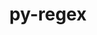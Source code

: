 ---
title: "py-regex"
layout: cache
categories: [package, v0.22.0]
meta: {"versions": ["2022.8.17"], "compilers": ["apple-clang@=15.0.0", "gcc@=11.4.0", "gcc@=9.4.0", "oneapi@=2024.0.0"], "oss": ["ubuntu20.04", "ubuntu22.04", "ventura"], "platforms": ["darwin", "linux"], "targets": ["aarch64", "neoverse_v1", "neoverse_v2", "ppc64le", "x86_64_v3"], "stacks": ["e4s", "e4s-neoverse-v2", "e4s-neoverse_v1", "e4s-oneapi", "e4s-power", "ml-darwin-aarch64-mps", "ml-linux-x86_64-cpu", "ml-linux-x86_64-cuda", "root"], "num_specs": 7, "num_specs_by_stack": {"root": 7, "ml-darwin-aarch64-mps": 1, "e4s-power": 1, "e4s-neoverse_v1": 1, "e4s-neoverse-v2": 1, "e4s": 1, "ml-linux-x86_64-cpu": 1, "ml-linux-x86_64-cuda": 1, "e4s-oneapi": 1}}
spec_details: [{"hash": "c2jx2ygij3k74mkpqwjbbggbxh5xpm3c", "compiler": "apple-clang@=15.0.0", "versions": ["2022.8.17"], "os": "ventura", "platform": "darwin", "target": "aarch64", "variants": ["build_system=python_pip"], "stacks": ["root", "ml-darwin-aarch64-mps"], "size": "-", "tarball": "https://binaries.spack.io/releases/v0.22.0/build_cache/darwin-ventura-aarch64/apple-clang-15.0.0/py-regex-2022.8.17/darwin-ventura-aarch64-apple-clang-15.0.0-py-regex-2022.8.17-c2jx2ygij3k74mkpqwjbbggbxh5xpm3c.spack"}, {"hash": "opjcepkbggrelhpbru2oj4e3kk6iehvt", "compiler": "gcc@=9.4.0", "versions": ["2022.8.17"], "os": "ubuntu20.04", "platform": "linux", "target": "ppc64le", "variants": ["build_system=python_pip"], "stacks": ["e4s-power", "root"], "size": "-", "tarball": "https://binaries.spack.io/releases/v0.22.0/build_cache/linux-ubuntu20.04-ppc64le/gcc-9.4.0/py-regex-2022.8.17/linux-ubuntu20.04-ppc64le-gcc-9.4.0-py-regex-2022.8.17-opjcepkbggrelhpbru2oj4e3kk6iehvt.spack"}, {"hash": "oto47lraxmpk4vbyte2e2e3srpgaxd3k", "compiler": "gcc@=11.4.0", "versions": ["2022.8.17"], "os": "ubuntu22.04", "platform": "linux", "target": "neoverse_v1", "variants": ["build_system=python_pip"], "stacks": ["root", "e4s-neoverse_v1"], "size": "-", "tarball": "https://binaries.spack.io/releases/v0.22.0/build_cache/linux-ubuntu22.04-neoverse_v1/gcc-11.4.0/py-regex-2022.8.17/linux-ubuntu22.04-neoverse_v1-gcc-11.4.0-py-regex-2022.8.17-oto47lraxmpk4vbyte2e2e3srpgaxd3k.spack"}, {"hash": "hn5oa6d3qbj5qdcuryhxsrxmxegtzkg5", "compiler": "gcc@=11.4.0", "versions": ["2022.8.17"], "os": "ubuntu22.04", "platform": "linux", "target": "neoverse_v2", "variants": ["build_system=python_pip"], "stacks": ["root", "e4s-neoverse-v2"], "size": "-", "tarball": "https://binaries.spack.io/releases/v0.22.0/build_cache/linux-ubuntu22.04-neoverse_v2/gcc-11.4.0/py-regex-2022.8.17/linux-ubuntu22.04-neoverse_v2-gcc-11.4.0-py-regex-2022.8.17-hn5oa6d3qbj5qdcuryhxsrxmxegtzkg5.spack"}, {"hash": "y7ltsqnyllo7bdinyximgg5qdzton35w", "compiler": "gcc@=11.4.0", "versions": ["2022.8.17"], "os": "ubuntu22.04", "platform": "linux", "target": "x86_64_v3", "variants": ["build_system=python_pip"], "stacks": ["e4s", "root"], "size": "-", "tarball": "https://binaries.spack.io/releases/v0.22.0/build_cache/linux-ubuntu22.04-x86_64_v3/gcc-11.4.0/py-regex-2022.8.17/linux-ubuntu22.04-x86_64_v3-gcc-11.4.0-py-regex-2022.8.17-y7ltsqnyllo7bdinyximgg5qdzton35w.spack"}, {"hash": "e2gjvjbe5a7cf5xnrgcosn2przyvn7e4", "compiler": "gcc@=11.4.0", "versions": ["2022.8.17"], "os": "ubuntu22.04", "platform": "linux", "target": "x86_64_v3", "variants": ["build_system=python_pip"], "stacks": ["ml-linux-x86_64-cpu", "root", "ml-linux-x86_64-cuda"], "size": "-", "tarball": "https://binaries.spack.io/releases/v0.22.0/build_cache/linux-ubuntu22.04-x86_64_v3/gcc-11.4.0/py-regex-2022.8.17/linux-ubuntu22.04-x86_64_v3-gcc-11.4.0-py-regex-2022.8.17-e2gjvjbe5a7cf5xnrgcosn2przyvn7e4.spack"}, {"hash": "aevxd6chtpfrvs2nh6lvzbzs4t5ziyf2", "compiler": "oneapi@=2024.0.0", "versions": ["2022.8.17"], "os": "ubuntu22.04", "platform": "linux", "target": "x86_64_v3", "variants": ["build_system=python_pip"], "stacks": ["e4s-oneapi", "root"], "size": "-", "tarball": "https://binaries.spack.io/releases/v0.22.0/build_cache/linux-ubuntu22.04-x86_64_v3/oneapi-2024.0.0/py-regex-2022.8.17/linux-ubuntu22.04-x86_64_v3-oneapi-2024.0.0-py-regex-2022.8.17-aevxd6chtpfrvs2nh6lvzbzs4t5ziyf2.spack"}]
---